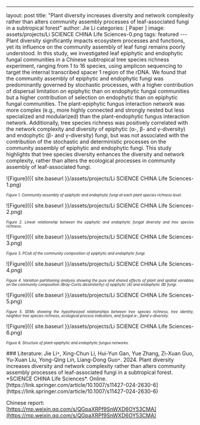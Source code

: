 ﻿---
layout: post
title:  "Plant diversity increases diversity and network complexity rather than alters community assembly processes of leaf-associated fungi in a subtropical forest"
author: Jie Li
categories: [ Paper ]
image: assets/projects/Li SCIENCE CHINA Life Sciences-0.png
tags: featured
﻿---
Plant diversity significantly impacts ecosystem processes and functions, yet its influence on the community assembly of leaf fungi remains poorly understood. In this study, we investigated leaf epiphytic and endophytic fungal communities in a Chinese subtropical tree species richness experiment, ranging from 1 to 16 species, using amplicon sequencing to target the internal transcribed spacer 1 region of the rDNA. We found that the community assembly of epiphytic and endophytic fungi was predominantly governed by stochastic processes, with a higher contribution of dispersal limitation on epiphytic than on endophytic fungal communities but a higher contribution of selection on endophytic than on epiphytic fungal communities. The plant-epiphytic fungus interaction network was more complex (e.g., more highly connected and strongly nested but less specialized and modularized) than the plant-endophytic fungus interaction network. Additionally, tree species richness was positively correlated with the network complexity and diversity of epiphytic (α-, β- and γ-diversity) and endophytic (β- and γ-diversity) fungi, but was not associated with the contribution of the stochastic and deterministic processes on the community assembly of epiphytic and endophytic fungi. This study highlights that tree species diversity enhances the diversity and network complexity, rather than alters the ecological processes in community assembly of leaf-associated fungi.


![Figure]({{ site.baseurl }}/assets/projects/Li SCIENCE CHINA Life Sciences-1.png)
<p style='text-align: justify;' ><span style="font-style: italic; font-size:70%">Figure 1. Community assembly of epiphytic and endophytic fungi at each plant species richness level. 
</span></p>


![Figure]({{ site.baseurl }}/assets/projects/Li SCIENCE CHINA Life Sciences-2.png)
<p style='text-align: justify;' ><span style="font-style: italic; font-size:70%">Figure 2. Linear relationship between the epiphytic and endophytic fungal diversity and tree species richness. 
</span></p>


![Figure]({{ site.baseurl }}/assets/projects/Li SCIENCE CHINA Life Sciences-3.png)
<p style='text-align: justify;' ><span style="font-style: italic; font-size:70%">Figure 3. PCoA of the community composition of epiphytic and endophytic fungi.
</span></p>


![Figure]({{ site.baseurl }}/assets/projects/Li SCIENCE CHINA Life Sciences-4.png)
<p style='text-align: justify;' ><span style="font-style: italic; font-size:70%">Figure 4. Variation partitioning analysis showing the pure and shared effects of plant and spatial variables on the community composition (Bray-Curtis dissimilarity) of epiphytic (A) and endophytic (B) fungi. 
</span></p>


![Figure]({{ site.baseurl }}/assets/projects/Li SCIENCE CHINA Life Sciences-5.png)
<p style='text-align: justify;' ><span style="font-style: italic; font-size:70%">Figure 5. SEMs showing the hypothesized relationships between tree species richness, tree identity, neighbor tree species richness, ecological process indicators, and fungal α-, βand γ-diversity. 
</span></p>


![Figure]({{ site.baseurl }}/assets/projects/Li SCIENCE CHINA Life Sciences-6.png)
<p style='text-align: justify;' ><span style="font-style: italic; font-size:70%">Figure 6. Structure of plant-epiphytic and endophytic fungus networks. 
</span></p>
### Literature:
Jie Li<code>&ast;</code>, Xing-Chun Li, Hui-Yun Gan, Yue Zhang, Zi-Xuan Guo, Yu-Xuan Liu, Yong-Qing Lin, Liang-Dong Guo<code>&ast;</code>. 2024. Plant diversity increases diversity and network complexity rather than alters community assembly processes of leaf-associated fungi in a subtropical forest. *SCIENCE CHINA Life Sciences*. Online. [https://link.springer.com/article/10.1007/s11427-024-2630-6](https://link.springer.com/article/10.1007/s11427-024-2630-6)

Chinese report: [https://mp.weixin.qq.com/s/QGpaXRPf9SnWXD6OY53CMA](https://mp.weixin.qq.com/s/QGpaXRPf9SnWXD6OY53CMA)

